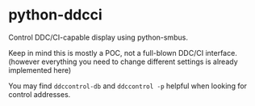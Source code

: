 python-ddcci
============

Control DDC/CI-capable display using python-smbus.

Keep in mind this is mostly a POC, not a full-blown DDC/CI interface. (however
everything you need to change different settings is already implemented here)

You may find `ddccontrol-db` and `ddccontrol -p` helpful when looking for control
addresses.
